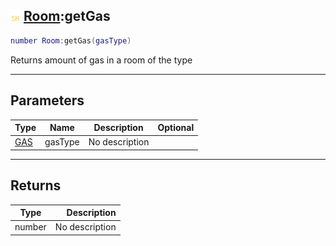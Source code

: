 ## ![shared](../../.gitbook/assets/shared.png) [Room](room):getGas

```lua
number Room:getGas(gasType)
```

Returns amount of gas in a room of the type

------
## Parameters

| Type   | Name | Description | Optional |
| ------ | ---- | ----------- | -------: |
| [GAS](gas) | gasType | No description |  |


------
## Returns

| Type   | Description |
| ------ | ----------: |
| number | No description |

